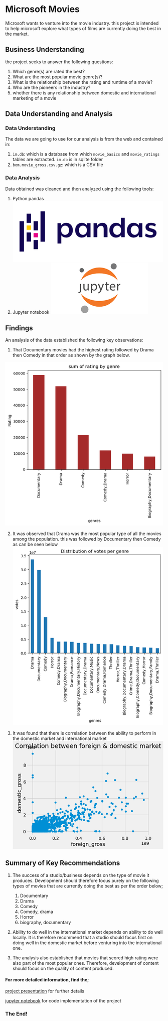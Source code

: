 # Microsoft Movies
Microsoft wants to venture into the movie industry.
this project is intended to help microsoft explore what types of films are currently doing the best in the market.

## Business Understanding
the project seeks to answer the following questions:
1. Which genre(s) are rated the best?
2. What are the most popular movie genre(s)?
3. What is the relationship between the rating and runtime of a movie?
4. Who are the pioneers in the industry?
5. whether there is any relationship between domestic and international marketing of a movie

## Data Understanding and Analysis

### Data Understanding

The data we are going to use for our analysis is from the web and contained in:

1. `im.db`: which is a database from which 
    `movie_basics` and `movie_ratings` tables are extracted. `im.db` is in sqlite folder
2. `bom.movie_gross.csv.gz`: which is a CSV file

### Data  Analysis
Data obtained was cleaned and then analyzed using the following tools:
1. Python pandas  ![](./images/Pandas_logo.svg.png)
2. Jupyter notebook ![](./images/jupyter_notebook.png)

## Findings
An analysis of the data established the following key observations:
1. That Documentary movies had the highest rating followed by Drama then Comedy in that order as shown by the graph below.

![Rating](./images/movie_rating.png)

2. It was observed that Drama was the most popular type of all the movies among the population. this was followed by Documentary then Comedy as can be seen below
![Popularity](./images/popularity.png)

3. It was found that there is correlation between the ability to perform in the domestic market and international market
![](./images/correlation.png)

## Summary of Key Recommendations
1. The success of a studio/business depends on the type of movie it produces. Development should therefore focus purely on the following types of movies that are currently doing the best as per the order below;
    1. Documentary
    2. Drama 
    3. Comedy
    4. Comedy, drama
    5. Horror
    6. biography, documentary
2. Ability to do well in the international market depends on ability to do well locally. It is therefore recommend that a studio should focus first on doing well in the domestic market before venturing into the international one.

3. The analysis also established that movies that scored high rating were also part of the most popular ones.
Therefore, development of content should focus on the quality of content produced.
#### For more detailed information, find the;

[project presentation](./presentation.pdf) for further details


[jupyter notebook](./Microsoft_Movies.ipynb) for code implementation of the project

### The End!


